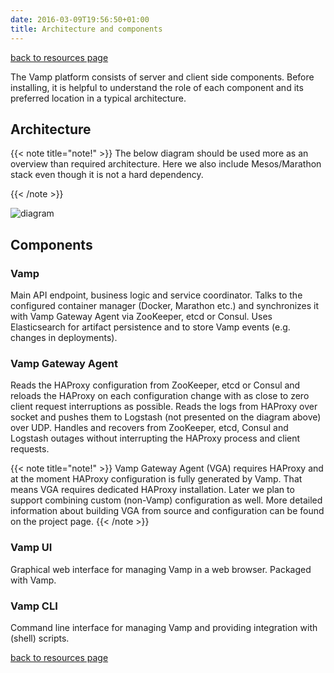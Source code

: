 ```yaml
---
date: 2016-03-09T19:56:50+01:00
title: Architecture and components
---
```


[back to resources page](/resources/)

The Vamp platform consists of server and client side components. Before installing, it is helpful to understand the role of each component and its preferred location in a typical architecture.

## Architecture

{{< note title="note!" >}}
The below diagram should be used more as an overview than required architecture. Here we also include Mesos/Marathon stack even though it is not a hard dependency.

{{< /note >}}

![diagram](http://vamp.io/img/vamp_arch.svg)


## Components

### Vamp

Main API endpoint, business logic and service coordinator. Talks to the configured container manager (Docker, Marathon etc.) and synchronizes it with Vamp Gateway Agent via ZooKeeper, etcd or Consul. Uses Elasticsearch for artifact persistence and to store Vamp events (e.g. changes in deployments).

### Vamp Gateway Agent

Reads the HAProxy configuration from ZooKeeper, etcd or Consul and reloads the HAProxy on each configuration change with as close to zero client request interruptions as possible. Reads the logs from HAProxy over socket and pushes them to Logstash (not presented on the diagram above) over UDP. Handles and recovers from ZooKeeper, etcd, Consul and Logstash outages without interrupting the HAProxy process and client requests.

{{< note title="note!" >}}
 Vamp Gateway Agent (VGA) requires HAProxy and at the moment HAProxy configuration is fully generated by Vamp. That means VGA requires dedicated HAProxy installation. Later we plan to support combining custom (non-Vamp) configuration as well.
More detailed information about building VGA from source and configuration can be found on the project page.
{{< /note >}}

### Vamp UI

Graphical web interface for managing Vamp in a web browser. Packaged with Vamp.

### Vamp CLI

Command line interface for managing Vamp and providing integration with (shell) scripts.


[back to resources page](/resources/)